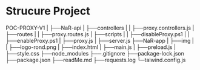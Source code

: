 # Strucure Project

POC-PROXY-V1
|
├──NaR-api
|  ├──controllers
|  |  ├──proxy.controllers.js
|  ├──routes
|  |  ├──proxy.routes.js
|  ├──scripts
|  |  ├──disableProxy.ps1
|  |  ├──enableProxy.ps1
|  ├──proxy.js
|  ├──server.js
├──NaR-app
|  ├──img
|  |  ├──logo-rond.png
|  ├──index.html
|  ├──main.js
|  ├──preload.js
|  ├──style.css
├──node_modules
├──.gitignore
├──package-lock.json
├──package.json
├──readMe.md
├──requests.log
└─taiwind.config.js


